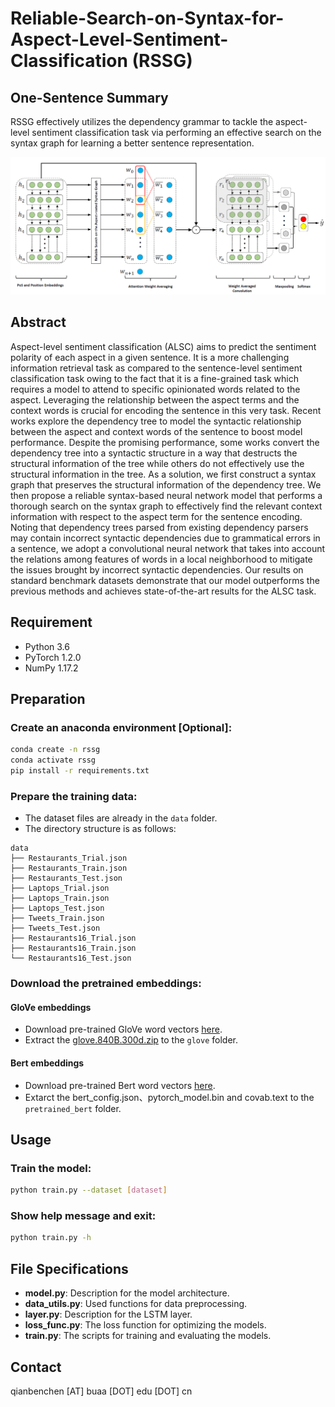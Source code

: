 # Reliable-Search-on-Syntax-for-Aspect-Level-Sentiment-Classification (RSSG)

## One-Sentence Summary

RSSG effectively utilizes the dependency grammar to tackle the aspect-level sentiment classification task via performing an effective search on the syntax graph for learning a better sentence representation.

![network_structure](https://github.com/chenqianben/Reliable-Search-on-Syntax-for-Aspect-Level-Sentiment-Classification/blob/main/assets/network_structure.PNG)

## Abstract

Aspect-level sentiment classification (ALSC) aims to predict the sentiment polarity of each aspect in a given sentence. It is a more challenging information retrieval task as compared to the sentence-level sentiment classification task owing to the fact that it is a fine-grained task which requires a model to attend to specific opinionated words related to the aspect. Leveraging the relationship between the aspect terms and the context words is crucial for encoding the sentence in this very task. Recent works explore the dependency tree to model the syntactic relationship between the aspect and context words of the sentence to boost model performance. Despite the promising performance, some works convert the dependency tree into a syntactic structure in a way that destructs the structural information of the tree while others do not effectively use the structural information in the tree. As a solution, we first construct a syntax graph that preserves the structural information of the dependency tree. We then propose a reliable syntax-based neural network model that performs a thorough search on the syntax graph to effectively find the relevant context information with respect to the aspect term for the sentence encoding. Noting that dependency trees parsed from existing dependency parsers may contain incorrect syntactic dependencies due to grammatical errors in a sentence, we adopt a convolutional neural network that takes into account the relations among features of words in a local neighborhood to mitigate the issues brought by incorrect syntactic dependencies. Our results on standard benchmark datasets demonstrate that our model outperforms the previous methods and achieves state-of-the-art results for the ALSC task.

## Requirement

- Python 3.6
- PyTorch 1.2.0
- NumPy 1.17.2

## Preparation

### Create an anaconda environment [Optional]:

```bash
conda create -n rssg
conda activate rssg
pip install -r requirements.txt
```

### Prepare the training data:

- The dataset files are already in the `data` folder.
- The directory structure is as follows:
```
data
├── Restaurants_Trial.json
├── Restaurants_Train.json
├── Restaurants_Test.json
├── Laptops_Trial.json
├── Laptops_Train.json
├── Laptops_Test.json
├── Tweets_Train.json
├── Tweets_Test.json
├── Restaurants16_Trial.json
├── Restaurants16_Train.json
└── Restaurants16_Test.json
```

### Download the pretrained embeddings:

#### GloVe embeddings
- Download pre-trained GloVe word vectors [here](https://nlp.stanford.edu/projects/glove/).
- Extract the [glove.840B.300d.zip](http://nlp.stanford.edu/data/glove.840B.300d.zip) to the `glove` folder.

#### Bert embeddings
- Download pre-trained Bert word vectors [here](https://huggingface.co/bert-base-uncased/tree/main).
- Extarct the bert_config.json、pytorch_model.bin and covab.text to the `pretrained_bert` folder.

## Usage

### Train the model:

```bash
python train.py --dataset [dataset]
```

### Show help message and exit:

```bash
python train.py -h
```

## File Specifications

- **model.py**: Description for the model architecture.
- **data_utils.py**: Used functions for data preprocessing.
- **layer.py**: Description for the LSTM layer.
- **loss_func.py**: The loss function for optimizing the models.
- **train.py**: The scripts for training and evaluating the models.

## Contact

qianbenchen [AT] buaa [DOT] edu [DOT] cn
